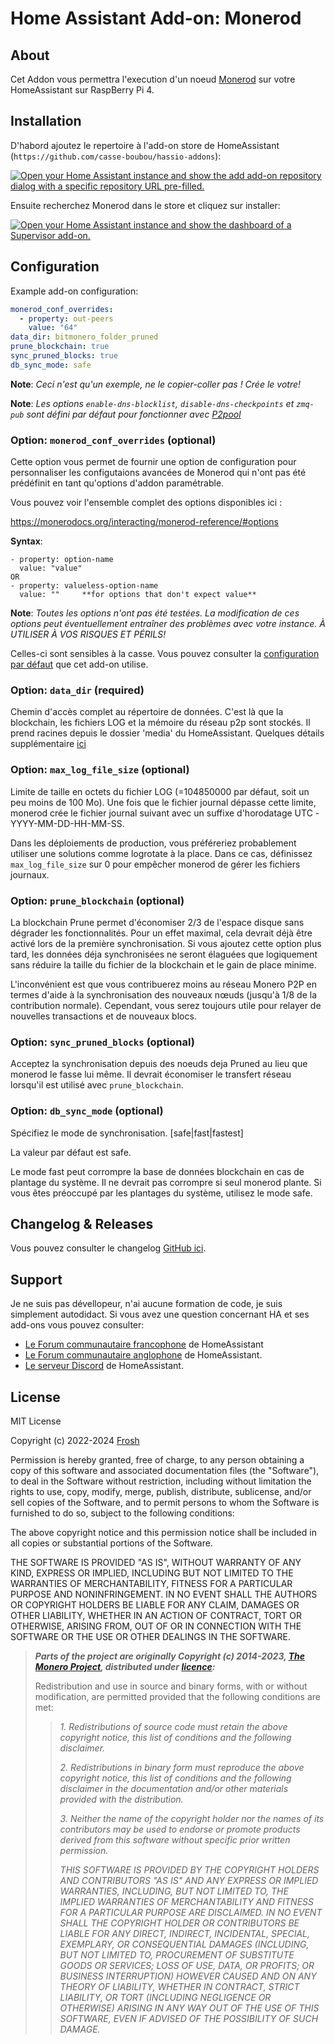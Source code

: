 # Home Assistant Add-on: Monerod

## About

Cet Addon vous permettra l'execution d'un noeud [Monerod][getmonero] sur votre
HomeAssistant sur RaspBerry Pi 4.

## Installation

D'habord ajoutez le repertoire à l'add-on store de HomeAssistant (`https://github.com/casse-boubou/hassio-addons`):

[![Open your Home Assistant instance and show the add add-on repository dialog
with a specific repository URL pre-filled.][add-repo-shield]][add-repo]

Ensuite recherchez Monerod dans le store et cliquez sur installer:

[![Open your Home Assistant instance and show the dashboard of a Supervisor add-on.][add-addon-shield]][add-addon]

## Configuration

Example add-on configuration:

```yaml
monerod_conf_overrides:
  - property: out-peers
    value: "64"
data_dir: bitmonero_folder_pruned
prune_blockchain: true
sync_pruned_blocks: true
db_sync_mode: safe
```

**Note**: _Ceci n'est qu'un exemple, ne le copier-coller pas ! Crée le votre!_

**Note**: _Les options `enable-dns-blocklist`, `disable-dns-checkpoints` et `zmq-pub`
sont défini par défaut pour fonctionner avec [P2pool][p2pool]_

### Option: `monerod_conf_overrides` (optional)

Cette option vous permet de fournir une option de configuration pour personnaliser
les configutaions avancées de Monerod qui n'ont pas été prédéfinit en tant qu'options
d'addon paramétrable.

Vous pouvez voir l'ensemble complet des options disponibles ici :

<https://monerodocs.org/interacting/monerod-reference/#options>

**Syntax**:

```conf_syntax
- property: option-name
  value: "value"
OR
- property: valueless-option-name
  value: ""     **for options that don't expect value**
```

**Note**: _Toutes les options n'ont pas été testées. La modification de ces options
peut éventuellement entraîner des problèmes avec votre instance.
À UTILISER À VOS RISQUES ET PÉRILS!_

Celles-ci sont sensibles à la casse. Vous pouvez consulter la
[configuration par défaut][default-config] que cet add-on utilise.

### Option: `data_dir` (required)

Chemin d'accès complet au répertoire de données. C'est là que la blockchain, les
fichiers LOG et la mémoire du réseau p2p sont stockés. Il prend racines depuis le
dossier 'media' du HomeAssistant. Quelques détails supplémentaire [ici][datadir]

### Option: `max_log_file_size` (optional)

Limite de taille en octets du fichier LOG (=104850000 par défaut, soit un peu moins
de 100 Mo). Une fois que le fichier journal dépasse cette limite, monerod crée le
fichier journal suivant avec un suffixe d'horodatage UTC -YYYY-MM-DD-HH-MM-SS.

Dans les déploiements de production, vous préféreriez probablement utiliser une
solutions comme logrotate à la place. Dans ce cas, définissez `max_log_file_size`
sur 0 pour empêcher monerod de gérer les fichiers journaux.

### Option: `prune_blockchain` (optional)

La blockchain Prune permet d'économiser 2/3 de l'espace disque sans dégrader les
fonctionnalités. Pour un effet maximal, cela devrait déjà être activé lors de la
première synchronisation. Si vous ajoutez cette option plus tard, les données déja
synchronisées ne seront élaguées que logiquement sans réduire la taille du fichier
de la blockchain et le gain de place minime.

L'inconvénient est que vous contribuerez moins au réseau Monero P2P en termes d'aide
à la synchronisation des nouveaux nœuds (jusqu'à 1/8 de la contribution normale).
Cependant, vous serez toujours utile pour relayer de nouvelles transactions et de
nouveaux blocs.

### Option: `sync_pruned_blocks` (optional)

Acceptez la synchronisation depuis des noeuds deja Pruned au lieu que monerod le
fasse lui même. Il devrait économiser le transfert réseau lorsqu'il est utilisé
avec `prune_blockchain`.

### Option: `db_sync_mode` (optional)

Spécifiez le mode de synchronisation. [safe|fast|fastest]

La valeur par défaut est safe.

Le mode fast peut corrompre la base de données blockchain en cas de plantage du système.
Il ne devrait pas corrompre si seul monerod plante. Si vous êtes préoccupé par les
plantages du système, utilisez le mode safe.

## Changelog & Releases

Vous pouvez consulter le changelog [GitHub ici][releases].

## Support

Je ne suis pas dévellopeur, n'ai aucune formation de code, je suis simplement autodidact.
Si vous avez une question concernant HA et ses add-ons vous pouvez consulter:

- [Le Forum communautaire francophone][hacf] de HomeAssistant
- [Le Forum communautaire anglophone][forum] de HomeAssistant.
- [Le serveur Discord][discord-ha] de HomeAssistant.

## License

MIT License

Copyright (c) 2022-2024 [Frosh][Frosh]

Permission is hereby granted, free of charge, to any person obtaining a copy
of this software and associated documentation files (the "Software"), to deal
in the Software without restriction, including without limitation the rights
to use, copy, modify, merge, publish, distribute, sublicense, and/or sell
copies of the Software, and to permit persons to whom the Software is
furnished to do so, subject to the following conditions:

The above copyright notice and this permission notice shall be included in all
copies or substantial portions of the Software.

THE SOFTWARE IS PROVIDED "AS IS", WITHOUT WARRANTY OF ANY KIND, EXPRESS OR
IMPLIED, INCLUDING BUT NOT LIMITED TO THE WARRANTIES OF MERCHANTABILITY,
FITNESS FOR A PARTICULAR PURPOSE AND NONINFRINGEMENT. IN NO EVENT SHALL THE
AUTHORS OR COPYRIGHT HOLDERS BE LIABLE FOR ANY CLAIM, DAMAGES OR OTHER
LIABILITY, WHETHER IN AN ACTION OF CONTRACT, TORT OR OTHERWISE, ARISING FROM,
OUT OF OR IN CONNECTION WITH THE SOFTWARE OR THE USE OR OTHER DEALINGS IN THE
SOFTWARE.

> **_Parts of the project are originally Copyright (c) 2014-2023, [The Monero Project][themoneroproject],
> distributed under [licence][monerolicense]:_**
>
> Redistribution and use in source and binary forms, with or without modification,
> are permitted provided that the following conditions are met:
>
> > _1. Redistributions of source code must retain the above copyright notice, this
> > list of conditions and the following disclaimer._
> >
> > _2. Redistributions in binary form must reproduce the above copyright notice,
> > this list of conditions and the following disclaimer in the documentation and/or
> > other materials provided with the distribution._
> >
> > _3. Neither the name of the copyright holder nor the names of its contributors
> > may be used to endorse or promote products derived from this software without
> > specific prior written permission._
> >
> > _THIS SOFTWARE IS PROVIDED BY THE COPYRIGHT HOLDERS AND CONTRIBUTORS "AS IS"
> > AND ANY EXPRESS OR IMPLIED WARRANTIES, INCLUDING, BUT NOT LIMITED TO, THE IMPLIED
> > WARRANTIES OF MERCHANTABILITY AND FITNESS FOR A PARTICULAR PURPOSE ARE
> > DISCLAIMED. IN NO EVENT SHALL THE COPYRIGHT HOLDER OR CONTRIBUTORS BE LIABLE
> > FOR ANY DIRECT, INDIRECT, INCIDENTAL, SPECIAL, EXEMPLARY, OR CONSEQUENTIAL
> > DAMAGES (INCLUDING, BUT NOT LIMITED TO, PROCUREMENT OF SUBSTITUTE GOODS OR
> > SERVICES; LOSS OF USE, DATA, OR PROFITS; OR BUSINESS INTERRUPTION) HOWEVER
> > CAUSED AND ON ANY THEORY OF LIABILITY, WHETHER IN CONTRACT, STRICT LIABILITY,
> > OR TORT (INCLUDING NEGLIGENCE OR OTHERWISE) ARISING IN ANY WAY OUT OF THE USE
> > OF THIS SOFTWARE, EVEN IF ADVISED OF THE POSSIBILITY OF SUCH DAMAGE._

[add-addon]: https://my.home-assistant.io/redirect/supervisor_addon/?addon=c751e21a_monerod
[add-addon-shield]: https://my.home-assistant.io/badges/supervisor_addon.svg
[add-repo]: https://my.home-assistant.io/redirect/supervisor_add_addon_repository/?repository_url=https%3A%2F%2Fgithub.com%2Fcasse-boubou%2Fhassio-addons
[add-repo-shield]: https://my.home-assistant.io/badges/supervisor_add_addon_repository.svg
[discord-ha]: https://discord.gg/c5DvZ4e
[forum]: https://community.home-assistant.io
[hacf]: https://forum.hacf.fr/
[Frosh]: https://github.com/casse-boubou
[releases]: https://github.com/casse-boubou/addon-monerod/releases
[getmonero]: https://www.getmonero.org/
[datadir]: https://monerodocs.org/interacting/overview/#data-directory
[themoneroproject]: https://github.com/monero-project
[monerolicense]: https://github.com/monero-project/monero/blob/master/LICENSE
[default-config]: https://github.com/casse-boubou/addon-monerod/blob/main/monerod/rootfs/etc/monerod/bitmonero.conf
[p2pool]: https://github.com/SChernykh/p2pool
